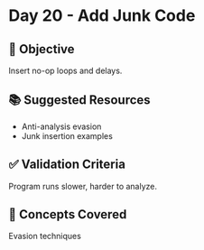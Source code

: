 # Day 20 - Add Junk Code

## 🎯 Objective
Insert no-op loops and delays.

## 📚 Suggested Resources
- Anti-analysis evasion
- Junk insertion examples

## ✅ Validation Criteria
Program runs slower, harder to analyze.

## 🧠 Concepts Covered
Evasion techniques

